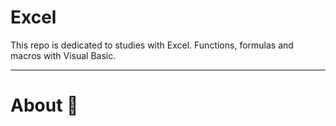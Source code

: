 # Excel
This repo is dedicated to studies with Excel. Functions, formulas and macros with Visual Basic.

---

# About :book:
